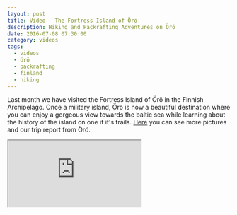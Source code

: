 ```yaml
---
layout: post
title: Video - The Fortress Island of Örö
description: Hiking and Packrafting Adventures on Örö
date: 2016-07-08 07:30:00
category: videos
tags:
  - videos
  - örö
  - packrafting
  - finland
  - hiking
---
```

Last month we have visited the Fortress Island of Örö in the Finnish Archipelago. Once a military island, Örö is now a beautiful destination where you can enjoy a gorgeous view towards the baltic sea while learning about the history of the island on one if it's trails. [Here](http://www.hikeventures.com/Oro/) you can see more pictures and our trip report from Örö.

<div class="embed-responsive embed-responsive-16by9">
  <iframe class="embed-responsive-item" src="https://www.youtube-nocookie.com/embed/6JQMkmEwTRo?rel=0"></iframe>
</div>
